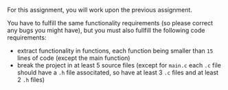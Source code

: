 For this assignment, you will work upon the previous assignment.

You have to fulfill the same functionality requirements (so please correct any bugs you might have), but you must also fullfill the following code requirements:

* extract functionality in functions, each function being smaller than `15` lines of code (except the main function)
* break the project in at least 5 source files (except for `main.c` each `.c` file should have a `.h` file associtated, so have at least 3 `.c` files and at least 2 `.h` files)
